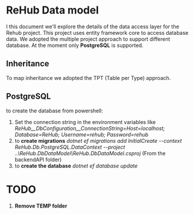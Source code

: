 # ReHub Data model
I this document we'll explore the details of the data access layer for the Rehub project.
This project uses entity framework core to access database data. We adopted the multiple project approach to support different database.
At the moment only <b>PostgreSQL</b> is supported.
## Inheritance
To map inheritance we adopted the TPT (Table per Type) approach. 


## PostgreSQL
to create the database from powershell:
1. Set the connection string in the environment variables like <i>ReHub__DbConfiguration__ConnectionString=Host=localhost; Database=ReHub; Username=rehub; Password=rehub</i>
2. to <b>create migrations</b> <i>dotnet ef migrations add InitialCreate --context ReHub.Db.PostgreSQL.DataContext --project ..\ReHub.DbDataModel\ReHub.DbDataModel.csproj </i> (From the backendAPI folder)
3. to <b>create the database</b> <i>dotnet ef database update</i>

# TODO
1. <b>Remove TEMP folder</b>